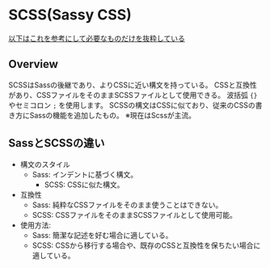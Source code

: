 # SCSS(Sassy CSS)

[以下はこれを参考にして必要なものだけを抜粋している](https://www.webdesignleaves.com/pr/css/css_basic_08.html)

## Overview

SCSSはSassの後継であり、よりCSSに近い構文を持っている。
CSSと互換性があり、CSSファイルをそのままSCSSファイルとして使用できる。
波括弧 `{}` やセミコロン `;` を使用します。
SCSSの構文はCSSに似ており、従来のCSSの書き方にSassの機能を追加したもの。
※現在はScssが主流。

## SassとSCSSの違い

- 構文のスタイル
  - Sass: インデントに基づく構文。
    - SCSS: CSSに似た構文。
- 互換性
  - Sass: 純粋なCSSファイルをそのまま使うことはできない。
  - SCSS: CSSファイルをそのままSCSSファイルとして使用可能。
- 使用方法:
  - Sass: 簡潔な記述を好む場合に適している。
  - SCSS: CSSから移行する場合や、既存のCSSと互換性を保ちたい場合に適している。
